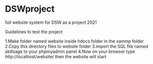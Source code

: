 # DSWproject
full website system for DSW as a project 2021


Guidelines to test the project

1.Make folder named website inside hdocs folder in the xammp folder
2.Copy this directory files to website folder
3.import the SQL file named skillsage to your phpmyadmin panel
4.Now on your browser type http://localhost/website/ then the website will start 
